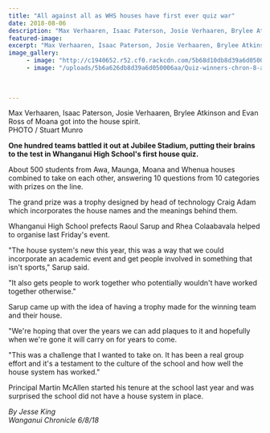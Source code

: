 ```yaml
---
title: "All against all as WHS houses have first ever quiz war"
date: 2018-08-06
description: "Max Verhaaren, Isaac Paterson, Josie Verhaaren, Brylee Atkinson & Evan Ross of Moana got into the house spirit..."
featured-image: 
excerpt: "Max Verhaaren, Isaac Paterson, Josie Verhaaren, Brylee Atkinson and Evan Ross of Moana got into the house spirit."
image_gallery:
	 - image: "http://c1940652.r52.cf0.rackcdn.com/5b68d10db8d39a6d05000664/Raoul-Sarup--Rhea-Claabavala-prefects-chron.gif"
	 - image: "/uploads/5b6a626db8d39a6d050006aa/Quiz-winners-chron-8-aug-article.PNG"
	
	
	
---
```


<p><span>Max Verhaaren, Isaac Paterson, Josie Verhaaren, Brylee Atkinson and Evan Ross of Moana got into the house spirit. <br />PHOTO / Stuart Munro</span></p>
<p class="element element-paragraph"><strong>One hundred teams battled it out at Jubilee Stadium, putting their brains to the test in Whanganui High School's first house quiz.</strong></p>
<p class="element element-paragraph">About 500 students from Awa, Maunga, Moana and Whenua houses combined to take on each other, answering 10 questions from 10 categories with prizes on the line.</p>
<p class="element element-paragraph">The grand prize was a trophy designed by head of technology Craig Adam which incorporates the house names and the meanings behind them.</p>
<p class="element element-paragraph">Whanganui High School prefects Raoul Sarup and Rhea Colaabavala helped to organise last Friday's event.</p>
<p class="element element-paragraph">"The house system's new this year, this was a way that we could incorporate an academic event and get people involved in something that isn't sports," Sarup said.</p>
<p class="element element-paragraph">"It also gets people to work together who potentially wouldn't have worked together otherwise."</p>
<p class="element element-paragraph">Sarup came up with the idea of having a trophy made for the winning team and their house.</p>
<p class="element element-paragraph">"We're hoping that over the years we can add plaques to it and hopefully when we're gone it will carry on for years to come.</p>
<p class="element element-paragraph">"This was a challenge that I wanted to take on. It has been a real group effort and it's a testament to the culture of the school and how well the house system has worked."</p>
<p class="element element-paragraph">Principal Martin McAllen started his tenure at the school last year and was surprised the school did not have a house system in place.</p>
<p><em>By Jesse King<br />Wanganui Chronicle 6/8/18</em></p>

